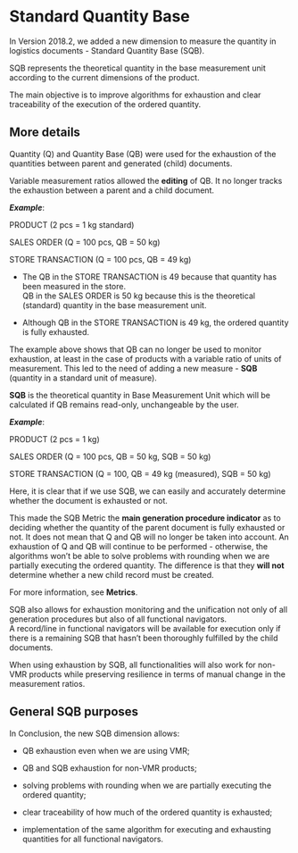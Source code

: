 # Standard Quantity Base

In Version 2018.2, we added a new dimension to measure the quantity in logistics documents - Standard Quantity Base (SQB). 

SQB represents the theoretical quantity in the base measurement unit according to the current dimensions of the product. 

The main objective is to improve algorithms for exhaustion and clear traceability of the execution of the ordered quantity.
 
## More details

Quantity (Q) and Quantity Base (QB) were used for the exhaustion of the quantities between parent and generated (child) documents. 

Variable measurement ratios allowed the **editing** of QB. It no longer tracks the exhaustion between a parent and a child document.
 
***Example***:

PRODUCT (2 pcs = 1 kg standard)

SALES ORDER (Q = 100 pcs, QB = 50 kg)

STORE TRANSACTION (Q = 100 pcs, QB = 49 kg)

- The QB in the STORE TRANSACTION is 49 because that quantity has been measured in the store. </br>QB in the SALES ORDER is 50 kg because this is the theoretical (standard) quantity in the base measurement unit.

- Although QB in the STORE TRANSACTION  is 49 kg, the ordered quantity is fully exhausted.

The example above shows that QB can no longer be used to monitor exhaustion, at least in the case of products with a variable ratio of units of measurement. This led to the need of adding a new measure - **SQB** (quantity in a standard unit of measure). 

**SQB** is the theoretical quantity in Base Measurement Unit which will be calculated if QB remains read-only, unchangeable by the user.
 
***Example***:

PRODUCT (2 pcs = 1 kg)

SALES ORDER (Q = 100 pcs, QB = 50 kg, SQB = 50 kg)

STORE TRANSACTION (Q = 100, QB = 49 kg (measured), SQB = 50 kg)

Here, it is clear that if we use SQB, we can easily and accurately determine whether the document is exhausted or not.
 
This made the SQB Metric the **main generation procedure indicator** as to deciding whether the quantity of the parent document is fully exhausted or not. It does not mean that Q and QB will no longer be taken into account. An exhaustion of Q and QB will continue to be performed - otherwise, the algorithms won’t be able to solve problems with rounding when we are partially executing the ordered quantity. The difference is that they **will not** determine whether a new child record must be created.

For more information, see **Metrics**.

SQB also allows for exhaustion monitoring and the unification not only of all generation procedures but also of all functional navigators.</br> A record/line in functional navigators will be available for execution only if there is а remaining SQB that hasn’t been thoroughly fulfilled by the child documents.

When using exhaustion by SQB, all functionalities will also work for non-VMR products while preserving resilience in terms of manual change in the measurement ratios.
 
## General SQB purposes 

In Conclusion, the new SQB dimension allows:

- QB exhaustion even when we are using VMR;

- QB and SQB exhaustion for non-VMR products;

- solving problems with rounding when we are partially executing the ordered quantity;

- clear traceability of how much of the ordered quantity is exhausted;

- implementation of the same algorithm for executing and exhausting quantities for all functional navigators. 

